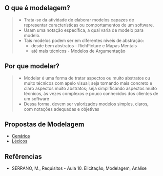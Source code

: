 ## O que é modelagem?
> * Trata-se da atividade de elaborar modelos capazes de representar características ou comportamentos de um software.
> * Usam uma notação específica, a qual varia de modelo para modelo.
> * Tais modelos podem ser em diferentes níveis de abstração:
>   * desde bem abstratos - RichPicture e Mapas Mentais
>   * até mais técnicos - Modelos de Argumentação

## Por que modelar?
> * Modelar é uma forma de tratar aspectos ou muito abstratos ou muito técnicos com apelo visual; seja tornando mais concreto e claro aspectos muito abstratos; seja simplificando aspectos muito técnicos, às vezes complexos e pouco conhecidos dos clientes de um software
> * Dessa forma, devem ser valorizados modelos simples, claros, com notações adequadas e objetivas

## Propostas de Modelagem
* [Cenários](Cenários)
* [Léxicos](Léxico)

## Refêrencias
* SERRANO, M., Requisitos - Aula 10. Elicitação, Modelagem, Análise